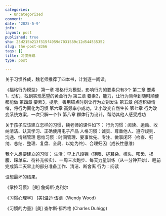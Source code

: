 ```yaml
---
categories:
  - Uncategorized
comment: 
date: '2025-5-9'
info: 
layout: post
published: true
sha: 25d215b213f315f4959d7031539c12d544535352
slug: the-post-8366
tags: []
title: 习惯养成
type: post

---
```

关于习惯养成，魏老师推荐了四本书，计划逐一阅读。

《福格行为模型》
第一章 福格行为模型，影响行为的要素只有3个
第二章 要素1，动机，找到实现愿望的黄金行为
第三章 要素2，能力，让行为简单到随时顺便都能做
第四章 要素3，提示，善用锚点时刻让行为立刻发生
第五章 创造积极情绪，将行为固化为习惯
第六章 高频率小成功，让小改变自然生长
第七章 行为改变系统方案，一次只解一个节
第八章 群体行为设计，帮助其他人感受成功



关于孩子应该建立怎样的习惯，魏老师的课件如下：
行为习惯：阅读、运动、收纳清洁、认真学习、正确使用电子产品
人格习惯：诚实、尊重他人、遵守规则、沟通、情绪管理
思维习惯：时间管理、要事优先、专注、做事闭环（检查、归纳、总结、整理、复盘、全局、以始为终）、合理归因（成长性思维）

我个人想要建立的习惯：
生活：早上八段锦（转眼、搓耳朵、梳头、叩齿、揉腹、踩单车、待补充核实）、一周三次跑步、每天力量训练（从一分钟开始）、睡前完成第二天早上的部分准备工作、清洁、断舍离
行为：阅读

设想最坏的结果。

《掌控习惯》 [美] 詹姆斯·克利尔

 《习惯心理学》 [美]温迪·伍德（Wendy Wood）
 
 《习惯的力量》[美] 查尔斯·都希格 (Charles Duhigg) 
